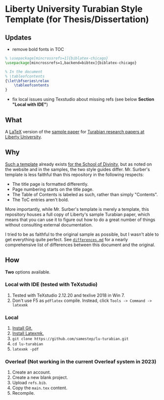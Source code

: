 # Liberty University Turabian Style Template (for Thesis/Dissertation)

Updates
---
- remove bold fonts in TOC
```tex
% \usepackage[mincrossrefs=1]{biblatex-chicago}
\usepackage[mincrossrefs=1,backend=bibtex]{biblatex-chicago}

% In the document
% \tableofcontents
{\let\bfseries\relax
	\tableofcontents
}
```
- fix local issues using Texstudio about missing refs (see below **Section "Local with IDE"**)

What
----

A [LaTeX] version of the [sample paper][sample] for [Turabian research papers at
Liberty University][guide].

Why
---

[Such a template][template] already exists [for the
School of Divinity][divinity], but as noted on the website and in the samples,
the two style guides differ. Mr. Surber's template is less faithful than this
repository in the following respects:

- The title page is formatted differently.
- Page numbering starts on the title page.
- The Table of Contents is labeled as such, rather than simply "Contents".
- The ToC entries aren't bold.

More importantly, while Mr. Surber's template is merely a template, this
repository houses a full copy of Liberty's sample Turabian paper, which means
that you can use it to figure out how to do a great number of things without
consulting external documentation.

I tried to be as faithful to the original sample as possible, but I wasn't able
to get everything quite perfect. See [`differences.md`][differences] for a
nearly comprehensive list of differences between this document and the original.

How
---

**Two** options available.

### Local with IDE (tested with TeXstudio)

1. Tested with TeXstudio 2.12.20 and texlive 2018 in Win 7.
2. Don't use F5 as `pdflatex` compile. Instead, click `Tools -> Command -> latexmk`

### Local

1. [Install Git.][git]
2. [Install Latexmk.][latexmk]
3. `git clone https://github.com/samestep/lu-turabian.git`
4. `cd lu-turabian`
5. `latexmk -pdf`

### Overleaf (Not working in the current Overleaf system in 2023)

1. Create an account.
2. Create a new blank project.
3. Upload `refs.bib`.
4. Copy the `main.tex` content.
5. Recompile.


[account]: https://www.overleaf.com/register
[differences]: differences.md
[divinity]: https://www.liberty.edu/divinity/index.cfm?PID=28160
[git]: https://git-scm.com/downloads
[guide]: https://www.liberty.edu/academics/casas/academicsuccess/index.cfm?PID=11954
[latex]: https://www.latex-project.org/
[latexmk]: https://mg.readthedocs.io/latexmk.html#installation
[main]: https://raw.githubusercontent.com/samestep/lu-turabian/master/main.tex
[overleaf]: https://www.overleaf.com/
[refs]: https://raw.githubusercontent.com/samestep/lu-turabian/master/refs.bib
[sample]: https://www.liberty.edu/media/1171/Turabian_-_Non-Divinity_-_Notes-Bibliography_Format.pdf
[status]: https://travis-ci.com/samestep/lu-turabian.svg?branch=master
[template]: https://www.overleaf.com/latex/templates/lu-turabian-latex-template-with-user-guide/dpdyjndnjkgy
[travis]: https://travis-ci.com/samestep/lu-turabian
